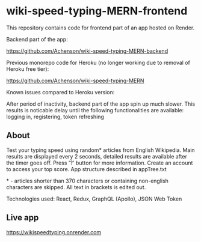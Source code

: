 # wiki-speed-typing-MERN-frontend

This repository contains code for frontend part of an app hosted on Render.

Backend part of the app:

https://github.com/Achenson/wiki-speed-typing-MERN-backend

Previous monorepo code for Heroku (no longer working due to removal of Heroku free tier):

https://github.com/Achenson/wiki-speed-typing-MERN

Known issues compared to Heroku version:

After period of inactivity, backend part of the app spin up much slower. This results is noticable delay until the following functionalities are available: logging in, registering, token refreshing

## About

Test your typing speed using random* articles from English Wikipedia. Main results are displayed every 2 seconds, detailed results are available after the timer goes off. Press '?' button for more information.
Create an account to access your top score.  App structure described in appTree.txt

\* \- articles shorter than 370 characters or containing non-english characters are skipped. All text in brackets is edited out.

Technologies used: React, Redux, GraphQL (Apollo), JSON Web Token

## Live app

https://wikispeedtyping.onrender.com
